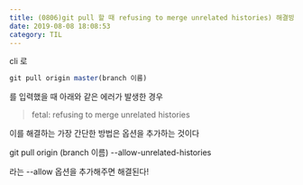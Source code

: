 ```yaml
---
title: (0806)git pull 할 때 refusing to merge unrelated histories) 해결방법
date: 2019-08-08 18:08:53
category: TIL
---
```


cli 로

```js
git pull origin master(branch 이름)
```

를 입력했을 때 아래와 같은 에러가 발생한 경우

> fetal: refusing to merge unrelated histories

이를 해결하는 가장 간단한 방법은 옵션을 추가하는 것이다

git pull origin (branch 이름) --allow-unrelated-histories

라는 --allow 옵션을 추가해주면 해결된다!
